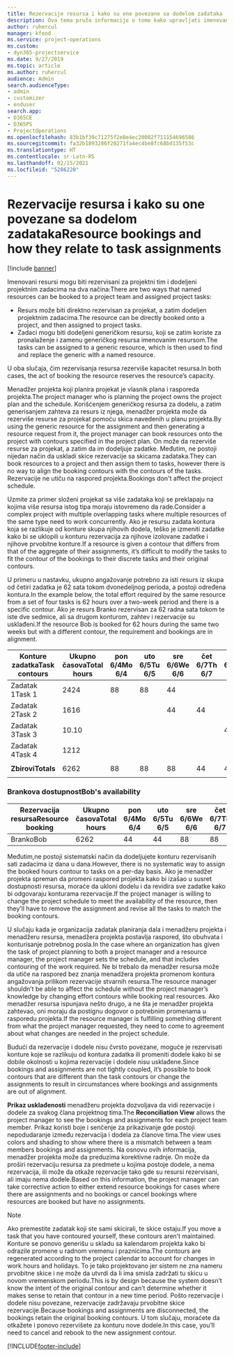 ```yaml
---
title: Rezervacije resursa i kako su one povezane sa dodelom zadataka
description: Ova tema pruža informacije o tome kako upravljati imenovanim resursima, rezervacijama resursa i dodelama zadataka, kao i kakav je njihov međusobni odnos.
author: ruhercul
manager: kfend
ms.service: project-operations
ms.custom:
- dyn365-projectservice
ms.date: 9/27/2019
ms.topic: article
ms.author: ruhercul
audience: Admin
search.audienceType:
- admin
- customizer
- enduser
search.app:
- D365CE
- D365PS
- ProjectOperations
ms.openlocfilehash: 83b1bf39c71275f2e8e4ec20082f711154696586
ms.sourcegitcommit: fa32b1893286f20271fa4ec4be8fc68bd135f53c
ms.translationtype: HT
ms.contentlocale: sr-Latn-RS
ms.lasthandoff: 02/15/2021
ms.locfileid: "5286220"
---
```

# <a name="resource-bookings-and-how-they-relate-to-task-assignments"></a><span data-ttu-id="d824e-103">Rezervacije resursa i kako su one povezane sa dodelom zadataka</span><span class="sxs-lookup"><span data-stu-id="d824e-103">Resource bookings and how they relate to task assignments</span></span>

[!include [banner](../includes/psa-now-project-operations.md)]

<span data-ttu-id="d824e-104">Imenovani resursi mogu biti rezervisani za projektni tim i dodeljeni projektnim zadacima na dva načina:</span><span class="sxs-lookup"><span data-stu-id="d824e-104">There are two ways that named resources can be booked to a project team and assigned project tasks:</span></span>

- <span data-ttu-id="d824e-105">Resurs može biti direktno rezervisan za projekat, a zatim dodeljen projektnim zadacima.</span><span class="sxs-lookup"><span data-stu-id="d824e-105">The resource can be directly booked onto a project, and then assigned to project tasks.</span></span>
- <span data-ttu-id="d824e-106">Zadaci mogu biti dodeljeni generičkom resursu, koji se zatim koriste za pronalaženje i zamenu generičkog resursa imenovanim resursom.</span><span class="sxs-lookup"><span data-stu-id="d824e-106">The tasks can be assigned to a generic resource, which is then used to find and replace the generic with a named resource.</span></span> 

<span data-ttu-id="d824e-107">U oba slučaja, čim rezervisanja resursa rezerviše kapacitet resursa.</span><span class="sxs-lookup"><span data-stu-id="d824e-107">In both cases, the act of booking the resource reserves the resource’s capacity.</span></span>

<span data-ttu-id="d824e-108">Menadžer projekta koji planira projekat je vlasnik plana i rasporeda projekta.</span><span class="sxs-lookup"><span data-stu-id="d824e-108">The project manager who is planning the project owns the project plan and the schedule.</span></span> <span data-ttu-id="d824e-109">Korišćenjem generičkog resursa za dodelu, a zatim generisanjem zahteva za resurs iz njega, menadžer projekta može da rezerviše resurse za projekat pomoću skica navedenih u planu projekta.</span><span class="sxs-lookup"><span data-stu-id="d824e-109">By using the generic resource for the assignment and then generating a resource request from it, the project manager can book resources onto the project with contours specified in the project plan.</span></span> <span data-ttu-id="d824e-110">On može da rezerviše resurse za projekat, a zatim da im dodeljuje zadatke. Međutim, ne postoji nijedan način da uskladi skice rezervacije sa skicama zadataka.</span><span class="sxs-lookup"><span data-stu-id="d824e-110">They can book resources to a project and then assign them to tasks, however there is no way to align the booking contours with the contours of the tasks.</span></span> <span data-ttu-id="d824e-111">Rezervacije ne utiču na raspored projekta.</span><span class="sxs-lookup"><span data-stu-id="d824e-111">Bookings don't affect the project schedule.</span></span>

<span data-ttu-id="d824e-112">Uzmite za primer složeni projekat sa više zadataka koji se preklapaju na kojima više resursa istog tipa moraju istovremeno da rade.</span><span class="sxs-lookup"><span data-stu-id="d824e-112">Consider a complex project with multiple overlapping tasks where multiple resources of the same type need to work concurrently.</span></span> <span data-ttu-id="d824e-113">Ako je resursu zadata kontura koja se razlikuje od konture skupa njihovih dodela, teško je izmeniti zadatke kako bi se uklopili u konturu rezervacija za njihove izolovane zadatke i njihove prvobitne konture.</span><span class="sxs-lookup"><span data-stu-id="d824e-113">If a resource is given a contour that differs from that of the aggregate of their assignments, it’s difficult to modify the tasks to fit the contour of the bookings to their discrete tasks and their original contours.</span></span>

<span data-ttu-id="d824e-114">U primeru u nastavku, ukupno angažovanje potrebno za isti resurs iz skupa od četiri zadatka je 62 sata tokom dvonedeljnog perioda, a postoji određena kontura.</span><span class="sxs-lookup"><span data-stu-id="d824e-114">In the example below, the total effort required by the same resource from a set of four tasks is 62 hours over a two-week period and there is a specific contour.</span></span> <span data-ttu-id="d824e-115">Ako je resurs Branko rezervisan za 62 radna sata tokom te iste dve sedmice, ali sa drugom konturom, zahtev i rezervacije su usklađeni.</span><span class="sxs-lookup"><span data-stu-id="d824e-115">If the resource Bob is booked for 62 hours during the same two weeks but with a different contour, the requirement and bookings are in alignment.</span></span>

| <span data-ttu-id="d824e-116">**Konture zadatka**</span><span class="sxs-lookup"><span data-stu-id="d824e-116">**Task contours**</span></span>    | <span data-ttu-id="d824e-117">**Ukupno časova**</span><span class="sxs-lookup"><span data-stu-id="d824e-117">**Total hours**</span></span> | <span data-ttu-id="d824e-118">pon 6/4</span><span class="sxs-lookup"><span data-stu-id="d824e-118">Mo 6/4</span></span> | <span data-ttu-id="d824e-119">uto 6/5</span><span class="sxs-lookup"><span data-stu-id="d824e-119">Tu 6/5</span></span> | <span data-ttu-id="d824e-120">sre 6/6</span><span class="sxs-lookup"><span data-stu-id="d824e-120">We 6/6</span></span> | <span data-ttu-id="d824e-121">čet 6/7</span><span class="sxs-lookup"><span data-stu-id="d824e-121">Th 6/7</span></span> | <span data-ttu-id="d824e-122">pet 6/8</span><span class="sxs-lookup"><span data-stu-id="d824e-122">Fr 6/8</span></span> | <span data-ttu-id="d824e-123">sub 6/9</span><span class="sxs-lookup"><span data-stu-id="d824e-123">Sa 6/9</span></span> | <span data-ttu-id="d824e-124">ne 6/10</span><span class="sxs-lookup"><span data-stu-id="d824e-124">Su 6/10</span></span> | <span data-ttu-id="d824e-125">pon 6/11</span><span class="sxs-lookup"><span data-stu-id="d824e-125">Mo 6/11</span></span> | <span data-ttu-id="d824e-126">uto 6/12</span><span class="sxs-lookup"><span data-stu-id="d824e-126">Tu 6/12</span></span> | <span data-ttu-id="d824e-127">sre 6/13</span><span class="sxs-lookup"><span data-stu-id="d824e-127">We 6/13</span></span> | <span data-ttu-id="d824e-128">čet 6/14</span><span class="sxs-lookup"><span data-stu-id="d824e-128">Th 6/14</span></span> | <span data-ttu-id="d824e-129">pet 6/15</span><span class="sxs-lookup"><span data-stu-id="d824e-129">Fr 6/15</span></span> |
|----------------------|-----------------|--------|--------|--------|--------|--------|--------|---------|---------|---------|---------|---------|---------|
| <span data-ttu-id="d824e-130">Zadatak 1</span><span class="sxs-lookup"><span data-stu-id="d824e-130">Task 1</span></span>               | <span data-ttu-id="d824e-131">24</span><span class="sxs-lookup"><span data-stu-id="d824e-131">24</span></span>              | <span data-ttu-id="d824e-132">8</span><span class="sxs-lookup"><span data-stu-id="d824e-132">8</span></span>      | <span data-ttu-id="d824e-133">8</span><span class="sxs-lookup"><span data-stu-id="d824e-133">8</span></span>      | <span data-ttu-id="d824e-134">4</span><span class="sxs-lookup"><span data-stu-id="d824e-134">4</span></span>      |        |        |        |         |         |         | <span data-ttu-id="d824e-135">4</span><span class="sxs-lookup"><span data-stu-id="d824e-135">4</span></span>       |         |         |
| <span data-ttu-id="d824e-136">Zadatak 2</span><span class="sxs-lookup"><span data-stu-id="d824e-136">Task 2</span></span>               | <span data-ttu-id="d824e-137">16</span><span class="sxs-lookup"><span data-stu-id="d824e-137">16</span></span>              |        |        | <span data-ttu-id="d824e-138">4</span><span class="sxs-lookup"><span data-stu-id="d824e-138">4</span></span>      | <span data-ttu-id="d824e-139">4</span><span class="sxs-lookup"><span data-stu-id="d824e-139">4</span></span>      |        |        |         | <span data-ttu-id="d824e-140">8</span><span class="sxs-lookup"><span data-stu-id="d824e-140">8</span></span>       |         |         |         |         |
| <span data-ttu-id="d824e-141">Zadatak 3</span><span class="sxs-lookup"><span data-stu-id="d824e-141">Task 3</span></span>               | <span data-ttu-id="d824e-142">10.</span><span class="sxs-lookup"><span data-stu-id="d824e-142">10</span></span>              |        |        |        |        | <span data-ttu-id="d824e-143">4</span><span class="sxs-lookup"><span data-stu-id="d824e-143">4</span></span>      |        |         |         | <span data-ttu-id="d824e-144">4</span><span class="sxs-lookup"><span data-stu-id="d824e-144">4</span></span>       |         | <span data-ttu-id="d824e-145">2</span><span class="sxs-lookup"><span data-stu-id="d824e-145">2</span></span>       |         |
| <span data-ttu-id="d824e-146">Zadatak 4</span><span class="sxs-lookup"><span data-stu-id="d824e-146">Task 4</span></span>               | <span data-ttu-id="d824e-147">12</span><span class="sxs-lookup"><span data-stu-id="d824e-147">12</span></span>              |        |        |        |        |        |        |         |         |         | <span data-ttu-id="d824e-148">4</span><span class="sxs-lookup"><span data-stu-id="d824e-148">4</span></span>       |         | <span data-ttu-id="d824e-149">8</span><span class="sxs-lookup"><span data-stu-id="d824e-149">8</span></span>       |
|                      |                 |        |        |        |        |        |        |         |         |         |         |         |         |
| <span data-ttu-id="d824e-150">**Zbirovi**</span><span class="sxs-lookup"><span data-stu-id="d824e-150">**Totals**</span></span>           | <span data-ttu-id="d824e-151">62</span><span class="sxs-lookup"><span data-stu-id="d824e-151">62</span></span>              | <span data-ttu-id="d824e-152">8</span><span class="sxs-lookup"><span data-stu-id="d824e-152">8</span></span>      | <span data-ttu-id="d824e-153">8</span><span class="sxs-lookup"><span data-stu-id="d824e-153">8</span></span>      | <span data-ttu-id="d824e-154">8</span><span class="sxs-lookup"><span data-stu-id="d824e-154">8</span></span>      | <span data-ttu-id="d824e-155">4</span><span class="sxs-lookup"><span data-stu-id="d824e-155">4</span></span>      | <span data-ttu-id="d824e-156">4</span><span class="sxs-lookup"><span data-stu-id="d824e-156">4</span></span>      |        |         | <span data-ttu-id="d824e-157">8</span><span class="sxs-lookup"><span data-stu-id="d824e-157">8</span></span>       | <span data-ttu-id="d824e-158">4</span><span class="sxs-lookup"><span data-stu-id="d824e-158">4</span></span>       | <span data-ttu-id="d824e-159">8</span><span class="sxs-lookup"><span data-stu-id="d824e-159">8</span></span>       | <span data-ttu-id="d824e-160">2</span><span class="sxs-lookup"><span data-stu-id="d824e-160">2</span></span>       | <span data-ttu-id="d824e-161">8</span><span class="sxs-lookup"><span data-stu-id="d824e-161">8</span></span>       |
|                      |                 |        |        |        |        |        |        |         |         |         |         |

### <a name="bobs-availability"></a><span data-ttu-id="d824e-162">Brankova dostupnost</span><span class="sxs-lookup"><span data-stu-id="d824e-162">Bob's availability</span></span>
| <span data-ttu-id="d824e-163">**Rezervacija   resursa**</span><span class="sxs-lookup"><span data-stu-id="d824e-163">**Resource   booking**</span></span> | <span data-ttu-id="d824e-164">**Ukupno časova**</span><span class="sxs-lookup"><span data-stu-id="d824e-164">**Total hours**</span></span> | <span data-ttu-id="d824e-165">pon 6/4</span><span class="sxs-lookup"><span data-stu-id="d824e-165">Mo 6/4</span></span> | <span data-ttu-id="d824e-166">uto 6/5</span><span class="sxs-lookup"><span data-stu-id="d824e-166">Tu 6/5</span></span> | <span data-ttu-id="d824e-167">sre 6/6</span><span class="sxs-lookup"><span data-stu-id="d824e-167">We 6/6</span></span> | <span data-ttu-id="d824e-168">čet 6/7</span><span class="sxs-lookup"><span data-stu-id="d824e-168">Th 6/7</span></span> | <span data-ttu-id="d824e-169">pet 6/8</span><span class="sxs-lookup"><span data-stu-id="d824e-169">Fr 6/8</span></span> | <span data-ttu-id="d824e-170">sub 6/9</span><span class="sxs-lookup"><span data-stu-id="d824e-170">Sa 6/9</span></span> | <span data-ttu-id="d824e-171">ne 6/10</span><span class="sxs-lookup"><span data-stu-id="d824e-171">Su 6/10</span></span> | <span data-ttu-id="d824e-172">pon 6/11</span><span class="sxs-lookup"><span data-stu-id="d824e-172">Mo 6/11</span></span> | <span data-ttu-id="d824e-173">uto 6/12</span><span class="sxs-lookup"><span data-stu-id="d824e-173">Tu 6/12</span></span> | <span data-ttu-id="d824e-174">sre 6/13</span><span class="sxs-lookup"><span data-stu-id="d824e-174">We 6/13</span></span> | <span data-ttu-id="d824e-175">čet 6/14</span><span class="sxs-lookup"><span data-stu-id="d824e-175">Th 6/14</span></span> | <span data-ttu-id="d824e-176">pet 6/15</span><span class="sxs-lookup"><span data-stu-id="d824e-176">Fr 6/15</span></span> |
|------------------------|-----------------|--------|--------|--------|--------|--------|--------|---------|---------|---------|---------|---------|---------|
| <span data-ttu-id="d824e-177">Branko</span><span class="sxs-lookup"><span data-stu-id="d824e-177">Bob</span></span>                    | <span data-ttu-id="d824e-178">62</span><span class="sxs-lookup"><span data-stu-id="d824e-178">62</span></span>              | <span data-ttu-id="d824e-179">4</span><span class="sxs-lookup"><span data-stu-id="d824e-179">4</span></span>      | <span data-ttu-id="d824e-180">4</span><span class="sxs-lookup"><span data-stu-id="d824e-180">4</span></span>      | <span data-ttu-id="d824e-181">8</span><span class="sxs-lookup"><span data-stu-id="d824e-181">8</span></span>      | <span data-ttu-id="d824e-182">8</span><span class="sxs-lookup"><span data-stu-id="d824e-182">8</span></span>      | <span data-ttu-id="d824e-183">8</span><span class="sxs-lookup"><span data-stu-id="d824e-183">8</span></span>      |        |         | <span data-ttu-id="d824e-184">4</span><span class="sxs-lookup"><span data-stu-id="d824e-184">4</span></span>       | <span data-ttu-id="d824e-185">4</span><span class="sxs-lookup"><span data-stu-id="d824e-185">4</span></span>       | <span data-ttu-id="d824e-186">8</span><span class="sxs-lookup"><span data-stu-id="d824e-186">8</span></span>       | <span data-ttu-id="d824e-187">8</span><span class="sxs-lookup"><span data-stu-id="d824e-187">8</span></span>       | <span data-ttu-id="d824e-188">6.</span><span class="sxs-lookup"><span data-stu-id="d824e-188">6</span></span>       |

<span data-ttu-id="d824e-189">Međutim,ne postoji sistematski način da dodeljujete konturu rezervisanih sati zadacima iz dana u dana.</span><span class="sxs-lookup"><span data-stu-id="d824e-189">However, there is no systematic way to assign the booked hours contour to tasks on a per-day basis.</span></span> <span data-ttu-id="d824e-190">Ako je menadžer projekta spreman da promeni raspored projekta kako bi izašao u susret dostupnosti resursa, moraće da ukloni dodelu i da revidira sve zadatke kako bi odgovaraju konturama rezervacije.</span><span class="sxs-lookup"><span data-stu-id="d824e-190">If the project manager is willing to change the project schedule to meet the availability of the resource, then they’ll have to remove the assignment and revise all the tasks to match the booking contours.</span></span>

<span data-ttu-id="d824e-191">U slučaju kada je organizacija zadatak planiranja dala i menadžeru projekta i menadžeru resursa, menadžera projekta postavlja raspored, što obuhvata i konturisanje potrebnog posla.</span><span class="sxs-lookup"><span data-stu-id="d824e-191">In the case where an organization has given the task of project planning to both a project manager and a resource manager, the project manager sets the schedule, and that includes contouring of the work required.</span></span> <span data-ttu-id="d824e-192">Ne bi trebalo da menadžer resursa može da utiče na raspored bez znanja menadžera projekta promenom kontura angažovanja prilikom rezervacije stvarnih resursa.</span><span class="sxs-lookup"><span data-stu-id="d824e-192">The resource manager shouldn’t be able to affect the schedule without the project manager’s knowledge by changing effort contours while booking real resources.</span></span> <span data-ttu-id="d824e-193">Ako menadžer resursa ispunjava nešto drugo, a ne šta je menadžer projekta zahtevao, oni moraju da postignu dogovor o potrebnim promenama u rasporedu projekta.</span><span class="sxs-lookup"><span data-stu-id="d824e-193">If the resource manager is fulfilling something different from what the project manager requested, they need to come to agreement about what changes are needed in the project schedule.</span></span>

<span data-ttu-id="d824e-194">Budući da rezervacije i dodele nisu čvrsto povezane, moguće je rezervisati konture koje se razlikuju od kontura zadatka ili promeniti dodele kako bi se dobile okolnosti u kojima rezervacije i dodele nisu usklađene.</span><span class="sxs-lookup"><span data-stu-id="d824e-194">Since bookings and assignments are not tightly coupled, it’s possible to book contours that are different than the task contours or change the assignments to result in circumstances where bookings and assignments are out of alignment.</span></span>

<span data-ttu-id="d824e-195">**Prikaz usklađenosti** menadžeru projekta dozvoljava da vidi rezervacije i dodele za svakog člana projektnog tima.</span><span class="sxs-lookup"><span data-stu-id="d824e-195">The **Reconciliation View** allows the project manager to see the bookings and assignments for each project team member.</span></span> <span data-ttu-id="d824e-196">Prikaz koristi boje i senčenje za prikazivanje gde postoji nepodudaranje između rezervacija i dodela za članove tima.</span><span class="sxs-lookup"><span data-stu-id="d824e-196">The view uses colors and shading to show where there is a mismatch between a team members bookings and assignments.</span></span> <span data-ttu-id="d824e-197">Na osnovu ovih informacija, menadžer projekta može da preduzima korektivne radnje. On može da proširi rezervaciju resursa za predmete u kojima postoje dodele, a nema rezervacija, ili može da otkaže rezervacije tako gde su resursi rezervisani, ali imaju nema dodele.</span><span class="sxs-lookup"><span data-stu-id="d824e-197">Based on this information, the project manager can take corrective action to either extend resource bookings for cases where there are assignments and no bookings or cancel bookings where resources are booked but have no assignments.</span></span>

> [!NOTE]
> <span data-ttu-id="d824e-198">Ako premestite zadatak koji ste sami skicirali, te skice ostaju.</span><span class="sxs-lookup"><span data-stu-id="d824e-198">If you move a task that you have contoured yourself, these contours aren’t maintained.</span></span> <span data-ttu-id="d824e-199">Konture se ponovo generišu u skladu sa kalendarom projekta kako bi odrazile promene u radnom vremenu i praznicima.</span><span class="sxs-lookup"><span data-stu-id="d824e-199">The contours are regenerated according to the project calendar to account for changes in work hours and holidays.</span></span> <span data-ttu-id="d824e-200">To je tako projektovano jer sistem ne zna nameru prvobitne skice i ne može da utvrdi da li ima smisla zadržati tu skicu u novom vremenskom periodu.</span><span class="sxs-lookup"><span data-stu-id="d824e-200">This is by design because the system doesn’t know the intent of the original contour and can’t determine whether it makes sense to retain that contour in a new time period.</span></span> <span data-ttu-id="d824e-201">Pošto rezervacije i dodele nisu povezane, rezervacije zadržavaju prvobitne skice rezervacije.</span><span class="sxs-lookup"><span data-stu-id="d824e-201">Because bookings and assignments are disconnected, the bookings retain the original booking contours.</span></span> <span data-ttu-id="d824e-202">U tom slučaju, moraćete da otkažete i ponovo rezervišete za konturu nove dodele.</span><span class="sxs-lookup"><span data-stu-id="d824e-202">In this case, you’ll need to cancel and rebook to the new assignment contour.</span></span>



[!INCLUDE[footer-include](../includes/footer-banner.md)]